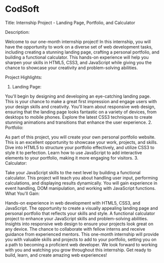 # CodSoft
Title: Internship Project - Landing Page, Portfolio, and Calculator

Description:

Welcome to our one-month internship project! In this internship, you will have the opportunity to work on a diverse set of web development tasks, including creating a stunning landing page, crafting a personal portfolio, and building a functional calculator. This hands-on experience will help you sharpen your skills in HTML5, CSS3, and JavaScript while giving you the chance to showcase your creativity and problem-solving abilities.

Project Highlights:

1. Landing Page:

You'll begin by designing and developing an eye-catching landing page. This is your chance to make a great first impression and engage users with your design skills and creativity.
You'll learn about responsive web design, ensuring that the landing page looks fantastic on a variety of devices, from desktops to mobile phones.
Explore the latest CSS3 techniques to create stunning animations and transitions that enhance the user experience.
2. Portfolio:

As part of this project, you will create your own personal portfolio website. This is an excellent opportunity to showcase your work, projects, and skills.
Dive into HTML5 to structure your portfolio effectively, and utilize CSS3 to style it to perfection.
Learn how to use JavaScript to add interactive elements to your portfolio, making it more engaging for visitors.
3. Calculator:

Take your JavaScript skills to the next level by building a functional calculator. This project will teach you about handling user input, performing calculations, and displaying results dynamically.
You will gain experience in event handling, DOM manipulation, and working with JavaScript functions.
What You'll Gain:

Hands-on experience in web development with HTML5, CSS3, and JavaScript.
The opportunity to create a visually appealing landing page and personal portfolio that reflects your skills and style.
A functional calculator project to enhance your JavaScript skills and problem-solving abilities.
Insights into responsive web design to ensure your projects look great on any device.
The chance to collaborate with fellow interns and receive guidance from experienced mentors.
This one-month internship will provide you with valuable skills and projects to add to your portfolio, setting you on a path to becoming a proficient web developer. We look forward to working with you and watching you grow throughout this internship. Get ready to build, learn, and create amazing web experiences!
